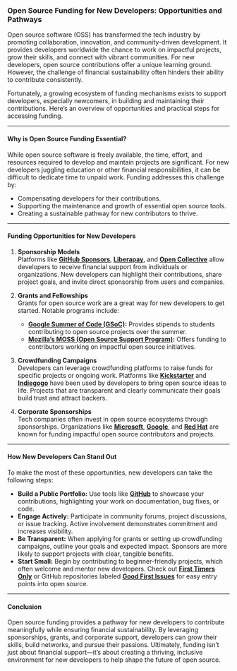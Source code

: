 ### Open Source Funding for New Developers: Opportunities and Pathways

Open source software (OSS) has transformed the tech industry by promoting collaboration, innovation, and community-driven development. It provides developers worldwide the chance to work on impactful projects, grow their skills, and connect with vibrant communities. For new developers, open source contributions offer a unique learning ground. However, the challenge of financial sustainability often hinders their ability to contribute consistently.

Fortunately, a growing ecosystem of funding mechanisms exists to support developers, especially newcomers, in building and maintaining their contributions. Here’s an overview of opportunities and practical steps for accessing funding.

---

#### **Why is Open Source Funding Essential?**

While open source software is freely available, the time, effort, and resources required to develop and maintain projects are significant. For new developers juggling education or other financial responsibilities, it can be difficult to dedicate time to unpaid work. Funding addresses this challenge by:
- Compensating developers for their contributions.
- Supporting the maintenance and growth of essential open source tools.
- Creating a sustainable pathway for new contributors to thrive.

---

#### **Funding Opportunities for New Developers**

1. **Sponsorship Models**  
   Platforms like **[GitHub Sponsors](https://github.com/sponsors)**, **[Liberapay](https://liberapay.com/)**, and **[Open Collective](https://opencollective.com/)** allow developers to receive financial support from individuals or organizations. New developers can highlight their contributions, share project goals, and invite direct sponsorship from users and companies.

2. **Grants and Fellowships**  
   Grants for open source work are a great way for new developers to get started. Notable programs include:  
   - **[Google Summer of Code (GSoC)](https://summerofcode.withgoogle.com/):** Provides stipends to students contributing to open source projects over the summer.  
   - **[Mozilla’s MOSS (Open Source Support Program)](https://www.mozilla.org/en-US/moss/):** Offers funding to contributors working on impactful open source initiatives.  

3. **Crowdfunding Campaigns**  
   Developers can leverage crowdfunding platforms to raise funds for specific projects or ongoing work. Platforms like **[Kickstarter](https://www.kickstarter.com/)** and **[Indiegogo](https://www.indiegogo.com/)** have been used by developers to bring open source ideas to life. Projects that are transparent and clearly communicate their goals build trust and attract backers.

4. **Corporate Sponsorships**  
   Tech companies often invest in open source ecosystems through sponsorships. Organizations like **[Microsoft](https://opensource.microsoft.com/)**, **[Google](https://opensource.google/)**, and **[Red Hat](https://www.redhat.com/en/topics/open-source)** are known for funding impactful open source contributors and projects.  

---

#### **How New Developers Can Stand Out**

To make the most of these opportunities, new developers can take the following steps:  

- **Build a Public Portfolio:** Use tools like **[GitHub](https://github.com/)** to showcase your contributions, highlighting your work on documentation, bug fixes, or code.  
- **Engage Actively:** Participate in community forums, project discussions, or issue tracking. Active involvement demonstrates commitment and increases visibility.  
- **Be Transparent:** When applying for grants or setting up crowdfunding campaigns, outline your goals and expected impact. Sponsors are more likely to support projects with clear, tangible benefits.  
- **Start Small:** Begin by contributing to beginner-friendly projects, which often welcome and mentor new developers. Check out **[First Timers Only](https://www.firsttimersonly.com/)** or GitHub repositories labeled **[Good First Issues](https://github.com/search?q=label%3Agood-first-issue)** for easy entry points into open source.

---

#### **Conclusion**

Open source funding provides a pathway for new developers to contribute meaningfully while ensuring financial sustainability. By leveraging sponsorships, grants, and corporate support, developers can grow their skills, build networks, and pursue their passions. Ultimately, funding isn’t just about financial support—it’s about creating a thriving, inclusive environment for new developers to help shape the future of open source.